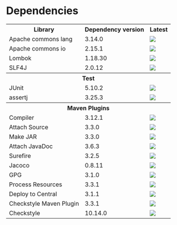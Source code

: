 # Dependencies

<table>
  <tr><th>Library</th><th>Dependency version</th><th>Latest</th></tr>
  <tr>
    <td>Apache commons lang</td>
    <td>3.14.0</td>
    <td><img src="https://img.shields.io/maven-central/v/org.apache.commons/commons-lang3.svg"></td>
  </tr>
  <tr>
    <td>Apache commons io</td>
    <td>2.15.1</td>
    <td><img src="https://img.shields.io/maven-central/v/commons-io/commons-io.svg"></td>
  </tr>
  <tr>
    <td>Lombok</td>
    <td>1.18.30</td>
    <td><img src="https://img.shields.io/maven-central/v/org.projectlombok/lombok.svg"></td>
  </tr>
  <tr>
    <td>SLF4J</td>
    <td>2.0.12</td>
    <td><img src="https://img.shields.io/maven-central/v/org.slf4j/slf4j-api.svg"></td>
  </tr>
  
  <tr><th colspan="3">Test</th></tr>
  <tr>
    <td>JUnit</td>
    <td>5.10.2</td>
    <td><img src="https://img.shields.io/maven-central/v/org.junit.jupiter/junit-jupiter.svg"></td>
  </tr>
  <tr>
    <td>assertj</td>
    <td>3.25.3</td>
    <td><img src="https://img.shields.io/maven-central/v/org.assertj/assertj-core.svg"></td>
  </tr>
  
  <tr><th colspan="3">Maven Plugins</th></tr>
  <tr>
    <td>Compiler</td>
    <td>3.12.1</td>
    <td><img src="https://img.shields.io/maven-central/v/org.apache.maven.plugins/maven-compiler-plugin.svg"></td>
  </tr>
  <tr>
    <td>Attach Source</td>
    <td>3.3.0</td>
    <td><img src="https://img.shields.io/maven-central/v/org.apache.maven.plugins/maven-source-plugin.svg"></td>
  </tr>
  <tr>
    <td>Make JAR</td>
    <td>3.3.0</td>
    <td><img src="https://img.shields.io/maven-central/v/org.apache.maven.plugins/maven-jar-plugin.svg"></td>
  </tr>
  <tr>
    <td>Attach JavaDoc</td>
    <td>3.6.3</td>
    <td><img src="https://img.shields.io/maven-central/v/org.apache.maven.plugins/maven-javadoc-plugin.svg"></td>
  </tr>
  <tr>
    <td>Surefire</td>
    <td>3.2.5</td>
    <td><img src="https://img.shields.io/maven-central/v/org.apache.maven.plugins/maven-surefire-plugin.svg"></td>
  </tr>
  <tr>
    <td>Jacoco</td>
    <td>0.8.11</td>
    <td><img src="https://img.shields.io/maven-central/v/org.jacoco/jacoco-maven-plugin.svg"></td>
  </tr>
  <tr>
    <td>GPG</td>
    <td>3.1.0</td>
    <td><img src="https://img.shields.io/maven-central/v/org.apache.maven.plugins/maven-gpg-plugin.svg"></td>
  </tr>
  <tr>
    <td>Process Resources</td>
    <td>3.3.1</td>
    <td><img src="https://img.shields.io/maven-central/v/org.apache.maven.plugins/maven-resources-plugin.svg"></td>
  </tr>
  <tr>
    <td>Deploy to Central</td>
    <td>3.1.1</td>
    <td><img src="https://img.shields.io/maven-central/v/org.apache.maven.plugins/maven-deploy-plugin.svg"></td>
  </tr>
  <tr>
    <td>Checkstyle Maven Plugin</td>
    <td>3.3.1</td>
    <td><img src="https://img.shields.io/maven-central/v/org.apache.maven.plugins/maven-checkstyle-plugin.svg"></td>
  </tr>
  <tr>
    <td>Checkstyle</td>
    <td>10.14.0</td>
    <td><img src="https://img.shields.io/maven-central/v/com.puppycrawl.tools/checkstyle.svg"></td>
  </tr>
</table>